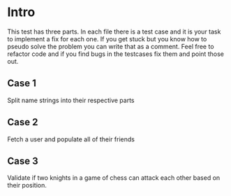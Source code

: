 # Intro
This test has three parts. In each file there is a test case and it is your task to implement a fix for each one. If you get stuck but you know how to pseudo solve the problem you can write that as a comment. Feel free to refactor code and if you find bugs in the testcases fix them and point those out.

## Case 1
Split name strings into their respective parts

## Case 2
Fetch a user and populate all of their friends

## Case 3
Validate if two knights in a game of chess can attack each other based on their position.